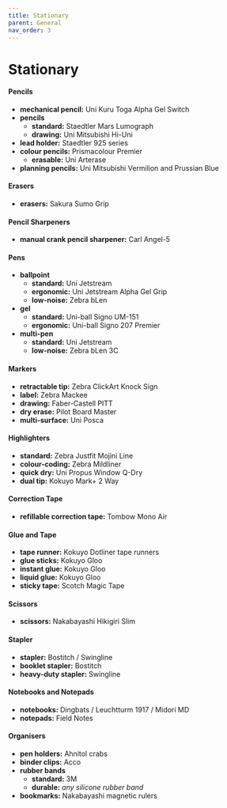 ```yaml
---
title: Stationary
parent: General
nav_order: 3
---
```

# Stationary

#### Pencils

- **mechanical pencil:** Uni Kuru Toga Alpha Gel Switch
- **pencils** 
	- **standard:** Staedtler Mars Lumograph
	- **drawing:** Uni Mitsubishi Hi-Uni
- **lead holder:** Staedtler 925 series
- **colour pencils:** Prismacolour Premier
	- **erasable:** Uni Arterase
- **planning pencils:** Uni Mitsubishi Vermilion and Prussian Blue   

#### Erasers

- **erasers:** Sakura Sumo Grip    

#### Pencil Sharpeners

- **manual crank pencil sharpener:** Carl Angel-5   

#### Pens

- **ballpoint** 
	- **standard:** Uni Jetstream
	- **ergonomic:** Uni Jetstream Alpha Gel Grip
	- **low-noise:** Zebra bLen
- **gel** 
	- **standard:** Uni-ball Signo UM-151
	- **ergonomic:** Uni-ball Signo 207 Premier
- **multi-pen** 
	- **standard:** Uni Jetstream
	- **low-noise:** Zebra bLen 3C

#### Markers

- **retractable tip:** Zebra ClickArt Knock Sign
- **label:** Zebra Mackee
- **drawing:** Faber-Castell PITT
- **dry erase:** Pilot Board Master
- **multi-surface:** Uni Posca

#### Highlighters

- **standard:** Zebra Justfit Mojini Line
- **colour-coding:** Zebra Mildliner
- **quick dry:** Uni Propus Window Q-Dry
- **dual tip:** Kokuyo Mark+ 2 Way

#### Correction Tape

- **refillable correction tape:** Tombow Mono Air

#### Glue and Tape

- **tape runner:** Kokuyo Dotliner tape runners
- **glue sticks:** Kokuyo Gloo
- **instant glue:** Kokuyo Gloo
- **liquid glue:** Kokuyo Gloo
- **sticky tape:** Scotch Magic Tape

#### Scissors

- **scissors:** Nakabayashi Hikigiri Slim

#### Stapler

- **stapler:** Bostitch / Swingline    
- **booklet stapler:** Bostitch
- **heavy-duty stapler:** Swingline

#### Notebooks and Notepads

- **notebooks:** Dingbats / Leuchtturm 1917 / Midori MD
- **notepads:** Field Notes

#### Organisers

- **pen holders:** Ahnitol crabs
- **binder clips:** Acco
- **rubber bands**
	- **standard:** 3M
	- **durable:** *any silicone rubber band*
- **bookmarks:** Nakabayashi magnetic rulers
